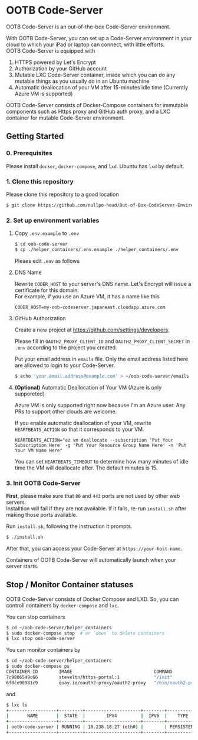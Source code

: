 # OOTB Code-Server

OOTB Code-Server is an out-of-the-box Code-Server environment. 

With OOTB Code-Server, you can set up a Code-Server environment in your cloud to which your iPad or laptop can connect, with little efforts.  
OOTB Code-Server is equipped with

1. HTTPS powered by Let's Encrypt
2. Authorization by your GitHub account
3. Mutable LXC Code-Server container, inside which you can do any mutable things as you usually do in an Ubuntu machine
4. Automatic deallocation of your VM after 15-minutes idle time (Currently Azure VM is supported)

OOTB Code-Server consists of Docker-Compose containers for immutable components such as Https proxy and GitHub auth proxy,
and a LXC container for mutable Code-Server environment.

## Getting Started

### 0. Prerequisites

Please install `docker`, `docker-compose`, and `lxd`. Ubuntu has `lxd` by default.

### 1. Clone this repository

Please clone this repository to a good location

```bash
$ git clone https://github.com/nullpo-head/Out-of-Box-CodeServer-Environment.git ~/oob-code-server
```

### 2. Set up environment variables

1. Copy `.env.example` to `.env`

   ```bash
   $ cd oob-code-server
   $ cp ./helper_containers/.env.example ./helper_containers/.env
   ```
   Pleaes edit `.env` as follows

2. DNS Name

   Rewrite `CODER_HOST` to your server's DNS name. Let's Encrypt will issue a certificate for this domain.  
   For example, if you use an Azure VM, it has a name like this
   ```
   CODER_HOST=my-oob-codeserver.japaneast.cloudapp.azure.com
   ```

3. GitHub Authorization
   
   Create a new project at https://github.com/settings/developers.

   Please fill in `OAUTH2_PROXY_CLIENT_ID` and `OAUTH2_PROXY_CLIENT_SECRET` in `.env` according to the project you created.

   Put your email address in `emails` file. Only the email address listed here are allowed to login to your Code-Server.
   ```bash
   $ echo 'your.email.address@example.com' > ~/oob-code-server/emails
   ```

4. **(Optional)** Automatic Deallocation of Your VM (Azure is only supporeted)

   Azure VM is only supported right now because I'm an Azure user. Any PRs to support other clouds are welcome.

   If you enable automatic deallocation of your VM,
   rewrite `HEARTBEATS_ACTION` so that it corresponds to your VM.

   ```
   HEARTBEATS_ACTION="az vm deallocate --subscription 'Put Your Subscription Here' -g 'Put Your Resource Group Name Here' -n 'Put Your VM Name Here"
   ```

   You can set `HEARTBEATS_TIMEOUT` to determine how many minutes of idle time the VM will deallocate after. The default minutes is 15.

### 3. Init OOTB Code-Server

**First**, please make sure that `80` and `443` ports are not used by other web servers.  
Installtion will fail if they are not available. If it fails, re-run `install.sh` after making those ports available.

Run `install.sh`, following the instruction it prompts.
```bash
$ ./install.sh
```

After that, you can access your Code-Server at `https://your-host-name`.

Containers of OOTB Code-Server will automatically launch when your server starts.  

## Stop / Monitor Container statuses

OOTB Code-Server consists of Docker Compose and LXD. So, you can controll containers by `docker-compose` and `lxc`.

You can stop containers
```bash
$ cd ~/oob-code-server/helper_containers
$ sudo docker-compose stop  # or `down` to delete containers
$ lxc stop oob-code-server
```

You can monitor containers by
```bash
$ cd ~/oob-code-server/helper_containers
$ sudo docker-compose ps
CONTAINER ID        IMAGE                               COMMAND               CREATED             STATUS              PORTS                                      NAMES
7c9806549c66        steveltn/https-portal:1             "/init"               2 hours ago         Up 2 hours          0.0.0.0:80->80/tcp, 0.0.0.0:443->443/tcp   helper_containers_https-portal_1
6f0ce90981c9        quay.io/oauth2-proxy/oauth2-proxy   "/bin/oauth2-proxy"   2 hours ago         Up 2 hours                                                     helper_containers_oauth2-proxy_1
```
and 
```bash
$ lxc ls
+------------------+---------+---------------------+--------+------------+-----------+
|       NAME       |  STATE  |        IPV4         |  IPV6  |    TYPE    | SNAPSHOTS |
+------------------+---------+---------------------+--------+------------+-----------+
| ootb-code-server | RUNNING | 10.238.18.27 (eth0) |        | PERSISTENT | 0         |
+------------------+---------+---------------------+--------+------------+-----------+
```
